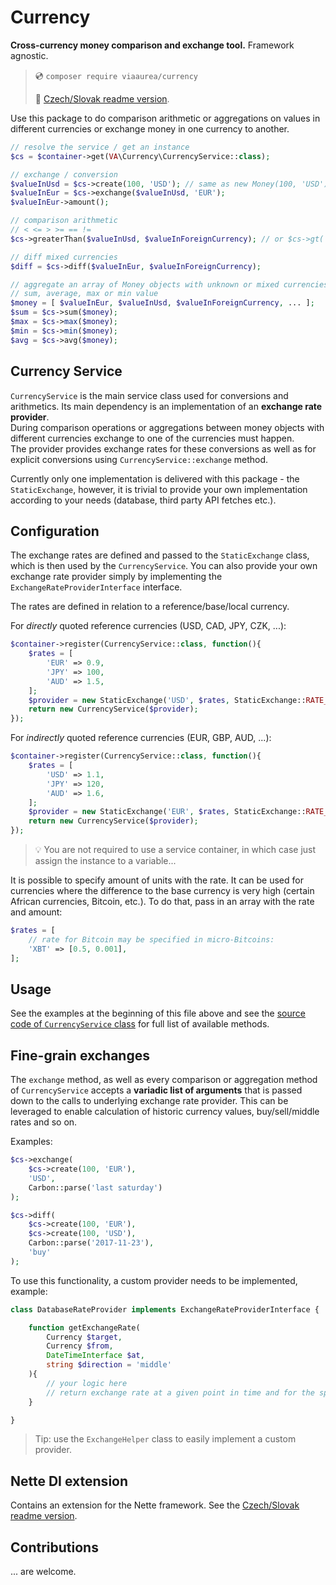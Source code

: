 # Currency

**Cross-currency money comparison and exchange tool.** Framework agnostic.

> 💿 `composer require viaaurea/currency`
>
> 📖 [Czech/Slovak readme version](readme_cs.md).

Use this package to do comparison arithmetic or aggregations on values in different currencies or exchange money in one currency to another.

```php
// resolve the service / get an instance
$cs = $container->get(VA\Currency\CurrencyService::class);

// exchange / conversion
$valueInUsd = $cs->create(100, 'USD'); // same as new Money(100, 'USD')
$valueInEur = $cs->exchange($valueInUsd, 'EUR');
$valueInEur->amount();

// comparison arithmetic
// < <= > >= == !=
$cs->greaterThan($valueInUsd, $valueInForeignCurrency); // or $cs->gt( ... )

// diff mixed currencies
$diff = $cs->diff($valueInEur, $valueInForeignCurrency);

// aggregate an array of Money objects with unknown or mixed currencies:
// sum, average, max or min value
$money = [ $valueInEur, $valueInUsd, $valueInForeignCurrency, ... ];
$sum = $cs->sum($money);
$max = $cs->max($money);
$min = $cs->min($money);
$avg = $cs->avg($money);
```


## Currency Service

`CurrencyService` is the main service class used for conversions and arithmetics. Its main dependency is an implementation of an **exchange rate provider**.\
During comparison operations or aggregations between money objects with different currencies exchange to one of the currencies must happen.\
The provider provides exchange rates for these conversions as well as for explicit conversions using `CurrencyService::exchange` method.

Currently only one implementation is delivered with this package - the `StaticExchange`, however, it is trivial to provide your own implementation according to your needs (database, third party API fetches etc.).


## Configuration

The exchange rates are defined and passed to the `StaticExchange` class, which is then used by the `CurrencyService`. You can also provide your own exchange rate provider simply by implementing the `ExchangeRateProviderInterface` interface.

The rates are defined in relation to a reference/base/local currency.

For _directly_ quoted reference currencies (USD, CAD, JPY, CZK, ...):
```php
$container->register(CurrencyService::class, function(){
    $rates = [
        'EUR' => 0.9,
        'JPY' => 100,
        'AUD' => 1.5,
    ];
    $provider = new StaticExchange('USD', $rates, StaticExchange::RATE_DIRECT);
    return new CurrencyService($provider);
});
```

For _indirectly_ quoted reference currencies (EUR, GBP, AUD, ...):
```php
$container->register(CurrencyService::class, function(){
    $rates = [
        'USD' => 1.1,
        'JPY' => 120,
        'AUD' => 1.6,
    ];
    $provider = new StaticExchange('EUR', $rates, StaticExchange::RATE_INDIRECT);
    return new CurrencyService($provider);
});
```

> 💡 You are not required to use a service container, in which case just assign the instance to a variable...

It is possible to specify amount of units with the rate. It can be used for currencies where the difference to the base currency is very high (certain African currencies, Bitcoin, etc.). To do that, pass in an array with the rate and amount:
```php
$rates = [
    // rate for Bitcoin may be specified in micro-Bitcoins:
    'XBT' => [0.5, 0.001],
];
```


## Usage

See the examples at the beginning of this file above and see the [source code of `CurrencyService` class](src/CurrencyService.php) for full list of available methods.


## Fine-grain exchanges

The `exchange` method, as well as every comparison or aggregation method of `CurrencyService` accepts a **variadic list of arguments** that is passed down to the calls to underlying exchange rate provider. This can be leveraged to enable calculation of historic currency values, buy/sell/middle rates and so on.

Examples:
```php
$cs->exchange(
    $cs->create(100, 'EUR'), 
    'USD', 
    Carbon::parse('last saturday')
);

$cs->diff(
    $cs->create(100, 'EUR'),
    $cs->create(100, 'USD'),
    Carbon::parse('2017-11-23'),
    'buy'
);
```

To use this functionality, a custom provider needs to be implemented, example:
```php
class DatabaseRateProvider implements ExchangeRateProviderInterface {

    function getExchangeRate(
        Currency $target, 
        Currency $from, 
        DateTimeInterface $at, 
        string $direction = 'middle'
    ){
        // your logic here
        // return exchange rate at a given point in time and for the specified direction
    }

}
```

> Tip: use the `ExchangeHelper` class to easily implement a custom provider.


## Nette DI extension

Contains an extension for the Nette framework. See the [Czech/Slovak readme version](readme_cs.md).


## Contributions

... are welcome.
